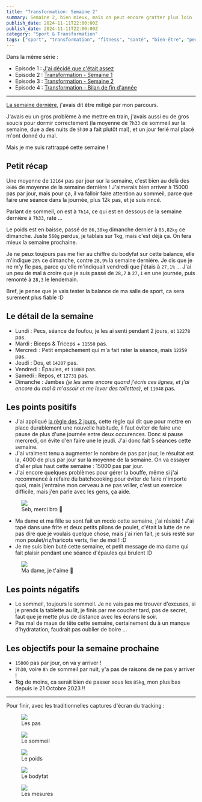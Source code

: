 ```yaml
---
title: "Transformation: Semaine 2"
summary: Semaine 2, bien mieux, mais on peut encore gratter plus loin !
publish_date: 2024-11-11T22:00:00Z
publish_date: 2024-11-11T22:00:00Z
category: "Sport & Transformation"
tags: ["sport", "transformation", "fitness", "santé", "bien-être", "perte de poids", "muscu", "musculation", "poids", "bodyfat", "sommeil", "pas", "étapes", "objectifs", "résultats", "suivi", "semaine", "semaine 2", "tracking"]
---
```


Dans la même série :

- Episode 1 : [J'ai décidé que c'était assez](/blog/j-ai-decide-que-c-etait-assez/)
- Episode 2 : [Transformation - Semaine 1](/blog/transformation-semaine-1/)
- Episode 3 : [Transformation - Semaine 2](/blog/transformation-semaine-2/)
- Episode 4 : [Transformation - Bilan de fin d'année](/blog/transformation-bilan-de-fin-d-annee/)

---

<a href="/blog/transformation-semaine-1/">La semaine dernière</a>, j'avais dit être mitigé par mon parcours.

J'avais eu un gros problème à me mettre en train, j'avais aussi eu de gros soucis pour dormir correctement (la moyenne de `7h33` de sommeil sur la semaine, due a des nuits de `5h30` a fait plutôt mal), et un jour ferié mal placé m'ont donné du mal.

Mais je me suis rattrappé cette semaine !

## Petit récap

Une moyenne de `12164` pas par jour sur la semaine, c'est bien au delà des `8606` de moyenne de la semaine dernière ! J'aimerais bien arriver à 15000 pas par jour, mais pour ça, il va falloir faire attention au sommeil, parce que faire une séance dans la journée, plus 12k pas, et je suis rincé.

Parlant de sommeil, on est à `7h14`, ce qui est en dessous de la semaine dernière à `7h33`, raté ...

Le poids est en baisse, passé de `86,38kg` dimanche dernier à `85,82kg` ce dimanche. Juste `560g` perdus, je tablais sur 1kg, mais c'est déjà ça. On fera mieux la semaine prochaine.

Je ne peux toujours pas me fier au chiffre du bodyfat sur cette balance, elle m'indique `28%` ce dimanche, contre `28,9%` la semaine dernière. Je dis que je ne m'y fie pas, parce qu'elle m'indiquait vendredi que j'étais à `27,1%` ... J'ai un peu de mal à croire que je suis passé de `28,7` à `27,1` en une journée, puis remonté à `28,3` le lendemain.

Bref, je pense que je vais tester la balance de ma salle de sport, ca sera surement plus fiable :D

## Le détail de la semaine

- Lundi : Pecs, séance de foufou, je les ai senti pendant 2 jours, et `12278` pas.
- Mardi : Biceps & Triceps + `11550` pas.
- Mercredi : Petit empèchement qui m'a fait rater la séance, mais `12259` pas.
- Jeudi : Dos, et `14207` pas.
- Vendredi : Épaules, et `11080` pas.
- Samedi : Repos, et `12731` pas.
- Dimanche : Jambes _(je les sens encore quand j'écris ces lignes, et j'ai encore du mal à m'assoir et me lever des toilettes)_, et `11048` pas.

## Les points positifs

- J'ai appliqué [la règle des 2 jours](https://www.youtube.com/watch?v=bfLHTLQZ5nc), cette règle qui dit que pour mettre en place durablement une nouvelle habitude, il faut éviter de faire une pause de plus d'une journée entre deux occurences. Donc si pause mercredi, on évite d'en faire une le jeudi. J'ai donc fait 5 séances cette semaine.
- J'ai vraiment tenu a augmenter le nombre de pas par jour, le résultat est la, 4000 de plus par jour sur la moyenne de la semaine. On va essayer d'aller plus haut cette semaine : 15000 pas par jour.
- J'ai encore quelques problèmes pour gérer la bouffe, même si j'ai recommencé à refaire du batchcooking pour éviter de faire n'importe quoi, mais j'entraine mon cerveau à ne pas vriller, c'est un exercice difficile, mais j'en parle avec les gens, ça aide.

<figure>
  <img src="/media/images/blog/illustration/2024-11-10/enculer-tartiflette.png"/>
  <figcaption>Seb, merci bro 🥲</figcaption>
</figure>

- Ma dame et ma fille se sont fait un mcdo cette semaine, j'ai résisté ! J'ai tapé dans une frite et deux petits pilons de poulet, c'était la lutte de ne pas dire que je voulais quelque chose, mais j'ai rien fait, je suis resté sur mon poulet/riz/haricots verts, fier de moi ! :D
- Je me suis bien buté cette semaine, et petit message de ma dame qui fait plaisir pendant une séance d'épaules qui brulent :D

<figure>
  <img src="/media/images/blog/illustration/2024-11-10/poupinette-fiere.jpeg"/>
  <figcaption>Ma dame, je t'aime 🥰</figcaption>
</figure>

## Les points négatifs

- Le sommeil, toujours le sommeil. Je ne vais pas me trouver d'excuses, si je prends la tablette au lit, je finis par me coucher tard, pas de secret, faut que je mette plus de distance avec les écrans le soir.
- Pas mal de maux de tête cette semaine, certainement du à un manque d'hydratation, faudrait pas oublier de boire ...

## Les objectifs pour la semaine prochaine

- `15000` pas par jour, on va y arriver !
- `7h30`, voire `8h` de sommeil par nuit, y'a pas de raisons de ne pas y arriver !
- 1kg de moins, ca serait bien de passer sous les `85kg`, mon plus bas depuis le 21 Octobre 2023 !!

***

Pour finir, avec les traditionnelles captures d'écran du tracking :

<figure>
  <img src="/media/images/blog/illustration/2024-11-10/pas.png"/>
  <figcaption>Les pas</figcaption>
</figure>

<figure>
  <img src="/media/images/blog/illustration/2024-11-10/sommeil.png"/>
  <figcaption>Le sommeil</figcaption>
</figure>

<figure>
  <img src="/media/images/blog/illustration/2024-11-10/poids.png"/>
  <figcaption>Le poids</figcaption>
</figure>

<figure>
  <img src="/media/images/blog/illustration/2024-11-10/bodyfat.png"/>
  <figcaption>Le bodyfat</figcaption>
</figure>

<figure>
  <img src="/media/images/blog/illustration/2024-11-10/mesures.png"/>
  <figcaption>Les mesures</figcaption>
</figure>
